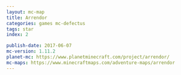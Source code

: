 ```yaml
---
layout: mc-map
title: Arrendor
categories: games mc-defectus
tags: star
index: 2

publish-date: 2017-06-07
mc-version: 1.11.2
planet-mc: https://www.planetminecraft.com/project/arrendor/
mc-maps: https://www.minecraftmaps.com/adventure-maps/arrendor
---
```

